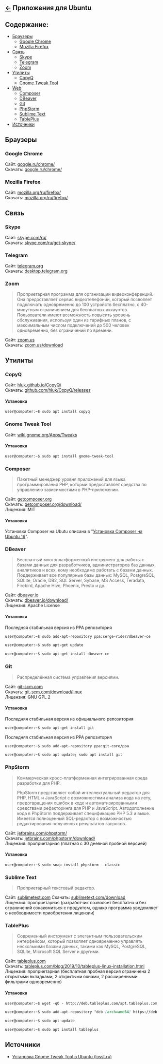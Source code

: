 [&larr;](readme.md "Ubuntu") Приложения для Ubuntu
--------------------------------------------------

<a name="content"></a>
## Содержание:

- [Браузеры](#browsers)
  - [Google Chrome](#google-chrome)
  - [Mozilla Firefox](#mozilla-firefox)
- [Связь](#communications)
  - [Skype](#skype)
  - [Telegram](#telegram)
  - [Zoom](#zoom)
- [Утилиты](#utilities)
  - [CopyQ](#copyq)
  - [Gnome Tweak Tool](#gnome-tweak-tool)
- [Web](#web)
  - [Composer](#composer)
  - [DBeaver](#dbeaver)
  - [Git](#git)
  - [PhpStorm](#phpstorm)
  - [Sublime Text](#sublime-text)
  - [TablePlus](#tableplus)
- [Источники](#sources)

<a name="browsers"></a>
## Браузеры

<a name="google-chrome"></a>
### Google Chrome

Сайт: [google.ru/chrome/](https://www.google.ru/chrome/)   
Скачать: [google.ru/chrome/](https://www.google.ru/chrome/)

<a name="mozilla-firefox"></a>
### Mozilla Firefox

Сайт: [mozilla.org/ru/firefox/](https://www.mozilla.org/ru/firefox/)   
Скачать: [mozilla.org/ru/firefox/](https://www.mozilla.org/ru/firefox/)

<a name="communications"></a>
## Связь

<a name="skype"></a>
### Skype

Сайт: [skype.com/ru/](https://www.skype.com/ru/)  
Скачать: [skype.com/ru/get-skype/](https://www.skype.com/ru/get-skype/)

<a name="telegram"></a>
### Telegram

Сайт: [telegram.org](https://telegram.org/)  
Скачать: [desktop.telegram.org](https://desktop.telegram.org/)

<a name="zoom"></a>
### Zoom

> Проприетарная программа для организации видеоконференций. Она предоставляет сервис видеотелефонии, который позволяет подключать одновременно до 100 устройств бесплатно, с 40-минутным ограничением для бесплатных аккаунтов. Пользователи имеют возможность повысить уровень обслуживания, используя один из тарифных планов, с максимальным числом подключений до 500 человек одновременно, без ограничений по времени.

Сайт: [zoom.us](https://zoom.us/)  
Скачать: [zoom.us/download](https://zoom.us/download#client_4meeting)

<a name="utilities"></a>
## Утилиты

<a name="copyq"></a>
### CopyQ

Сайт: [hluk.github.io/CopyQ/](https://hluk.github.io/CopyQ/)  
Скачать: [github.com/hluk/CopyQ/releases](https://github.com/hluk/CopyQ/releases)

#### Установка

```markdown
user@computer:~$ sudo apt install copyq
```

<a name="gnome-tweak-tool"></a>
### Gnome Tweak Tool

Сайт: [wiki.gnome.org/Apps/Tweaks](https://wiki.gnome.org/Apps/Tweaks)  

#### Установка

```markdown
user@computer:~$ sudo apt install gnome-tweak-tool
```

<a name="composer"></a>
### Composer

>  Пакетный менеджер уровня приложений для языка программирования PHP, который предоставляет средства по управлению зависимостями в PHP-приложении.

Сайт: [getcomposer.org](https://getcomposer.org/)   
Скачать: [getcomposer.org/download/](https://getcomposer.org/download/)  
Лицензия: MIT

#### Установка

Установка Composer на Ubutu описана в "[Установка Composer на Ubuntu 16](install-composer-on-ubuntu-16.md)".

<a name="dbeaver"></a>
### DBeaver

>  Бесплатный многоплатформенный инструмент для работы с базами данных для разработчиков, администраторов баз данных, аналитиков и всех, кому необходимо работать с базами данных. Поддерживает все популярные базы данных: MySQL, PostgreSQL, SQLite, Oracle, DB2, SQL Server, Sybase, MS Access, Teradata, Firebird, Apache Hive, Phoenix, Presto и др.

Сайт: [dbeaver.io](https://dbeaver.io/)   
Скачать: [dbeaver.io/download/](https://dbeaver.io/download/)  
Лицензия: Apache License

#### Установка

Последняя стабильная версия из PPA репозитория

```markdown
user@computer:~$ sudo add-apt-repository ppa:serge-rider/dbeaver-ce
```

```markdown
user@computer:~$ sudo apt-get update
```

```markdown
user@computer:~$ sudo apt-get install dbeaver-ce
```

<a name="git"></a>
### Git

> Распределённая система управления версиями.

Сайт: [git-scm.com](https://git-scm.com/)   
Скачать: [git-scm.com/download/linux](https://git-scm.com/download/linux)  
Лицензия: GNU GPL 2

#### Установка

Последняя стабильная версия из официального репозитория

```markdown
user@computer:~$ sudo apt-get install git
```

Последняя стабильная версия из PPA репозитория

```markdown
user@computer:~$ sudo add-apt-repository ppa:git-core/ppa
```

```markdown
user@computer:~$ sudo apt update; sudo apt install git
```

<a name="phpstorm"></a>
### PhpStorm

> Коммерческая кросс-платформенная интегрированная среда разработки для PHP.
>
> PhpStorm представляет собой интеллектуальный редактор для PHP, HTML и JavaScript с возможностями анализа кода на лету, предотвращения ошибок в коде и автоматизированными средствами рефакторинга для PHP и JavaScript. Автодополнение кода в PhpStorm поддерживает спецификацию PHP 5.3 и выше. Имеется полноценный SQL-редактор с возможностью редактирования полученных результатов запросов.

Сайт: [jetbrains.com/phpstorm/](https://www.jetbrains.com/phpstorm/)   
Скачать: [jetbrains.com/phpstorm/download/](https://www.jetbrains.com/phpstorm/download/#section=linux)  
Лицензия: проприетарная (платная с 30 дневной пробной версией)

#### Установка

```markdown
user@computer:~$ sudo snap install phpstorm --classic
```

<a name="sublime-text"></a>
### Sublime Text

> Проприетарный текстовый редактор.

Сайт: [sublimetext.com](https://www.sublimetext.com/)
Скачать: [sublimetext.com/download](https://www.sublimetext.com/download)  
Лицензия: проприетарная (разработчик позволяет бесплатно и без ограничений ознакомиться с продуктом, однако программа уведомляет о необходимости приобретения лицензии)

<a name="tableplus"></a>
### TablePlus

> Современный инструмент с элегантным пользовательским интерфейсом, который позволяет одновременно управлять несколькими базами данных, такими как MySQL, PostgreSQL, SQLite, Microsoft SQL Server и другими.

Сайт: [tableplus.com](https://tableplus.com/)  
Скачать: [tableplus.com/blog/2019/10/tableplus-linux-installation.html](https://tableplus.com/blog/2019/10/tableplus-linux-installation.html)  
Лицензия: проприетарная (бесплатная пробная версия ограничена 2 открытыми вкладками, 2 открытыми окнами, 2 расширенными фильтрами одновременно)

#### Установка

```markdown
user@computer:~$ wget -qO - http://deb.tableplus.com/apt.tableplus.com.gpg.key | sudo apt-key add -
```

```markdown
user@computer:~$ sudo add-apt-repository "deb [arch=amd64] https://deb.tableplus.com/debian/20 tableplus main"
```

```markdown
user@computer:~$ sudo apt update
```

```markdown
user@computer:~$ sudo apt install tableplus
```

<a name="sources"></a>
## Источники

- [Установка Gnome Tweak Tool в Ubuntu (losst.ru)](https://losst.ru/ustanovka-gnome-tweak-tool-v-ubuntu)